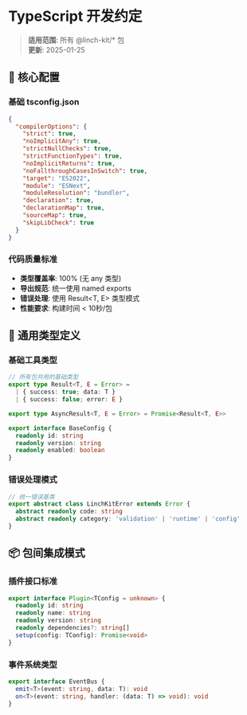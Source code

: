# TypeScript 开发约定

> **适用范围**: 所有 @linch-kit/* 包  
> **更新**: 2025-01-25

## 🎯 核心配置

### 基础 tsconfig.json
```json
{
  "compilerOptions": {
    "strict": true,
    "noImplicitAny": true,
    "strictNullChecks": true,
    "strictFunctionTypes": true,
    "noImplicitReturns": true,
    "noFallthroughCasesInSwitch": true,
    "target": "ES2022",
    "module": "ESNext",
    "moduleResolution": "bundler",
    "declaration": true,
    "declarationMap": true,
    "sourceMap": true,
    "skipLibCheck": true
  }
}
```

### 代码质量标准
- **类型覆盖率**: 100% (无 any 类型)
- **导出规范**: 统一使用 named exports
- **错误处理**: 使用 Result<T, E> 类型模式
- **性能要求**: 构建时间 < 10秒/包

## 🔧 通用类型定义

### 基础工具类型
```typescript
// 所有包共用的基础类型
export type Result<T, E = Error> = 
  | { success: true; data: T }
  | { success: false; error: E }

export type AsyncResult<T, E = Error> = Promise<Result<T, E>>

export interface BaseConfig {
  readonly id: string
  readonly version: string
  readonly enabled: boolean
}
```

### 错误处理模式
```typescript
// 统一错误基类
export abstract class LinchKitError extends Error {
  abstract readonly code: string
  abstract readonly category: 'validation' | 'runtime' | 'config'
}
```

## 📦 包间集成模式

### 插件接口标准
```typescript
export interface Plugin<TConfig = unknown> {
  readonly id: string
  readonly name: string
  readonly version: string
  readonly dependencies?: string[]
  setup(config: TConfig): Promise<void>
}
```

### 事件系统类型
```typescript
export interface EventBus {
  emit<T>(event: string, data: T): void
  on<T>(event: string, handler: (data: T) => void): void
}
```
